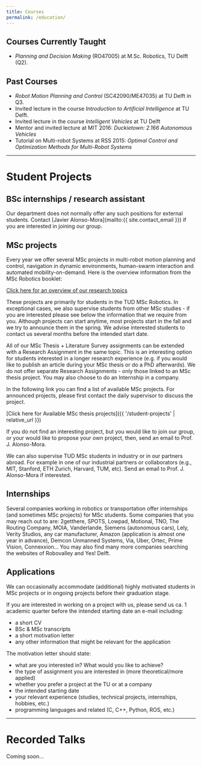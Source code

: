 ```yaml
---
title: Courses
permalink: /education/
---
```


## Courses Currently Taught
- *Planning and Decision Making* (RO47005) at M.Sc. Robotics, TU Delft (Q2).

## Past Courses
- *Robot Motion Planning and Control* (SC42090/ME47035) at TU Delft in Q3.
- Invited lecture in the course *Introduction to Artificial Intelligence* at TU Delft.
- Invited lecture in the course *Intelligent Vehicles* at TU Delft
- Mentor and invited lecture at MIT 2016: *Duckietown: 2.166 Autonomous Vehicles*
- Tutorial on Multi-robot Systems at RSS 2015: *Optimal Control and Optimization Methods for Multi-Robot Systems*

<hr>

# Student Projects

## BSc internships / research assistant

Our department does not normally offer any such positions for external students. Contact [Javier Alonso-Mora](mailto:{{ site.contact_email }}) if you are interested in joining our group.

## MSc projects

Every year we offer several MSc projects in multi-robot motion planning and control, navigation in dynamic environments, human-swarm interaction and automated mobility-on-demand. Here is the overview information from the MSc Robotics booklet:

[Click here for an overview of our research topics](https://www.autonomousrobots.nl/student_projects/Brochure_thesis_jam.pdf)

These projects are primarily for students in the TUD MSc Robotics. In exceptional cases, we also supervise students from other MSc studies - if you are interested please see below the information that we require from you. Although projects can start anytime, most projects start in the fall and we try to announce them in the spring. We advise interested students to contact us several months before the intended start date.

All of our MSc Thesis + Literature Survey assignments can be extended with a Research Assignment in the same topic. This is an interesting option for students interested in a longer research experience (e.g. if you would like to publish an article during your MSc thesis or do a PhD afterwards). We do not offer separate Research Assignments - only those linked to an MSc thesis project. You may also choose to do an Internship in a company.

In the following link you can find a list of available MSc projects. For announced projects, please first contact the daily supervisor to discuss the project.

[Click here for Available MSc thesis projects]({{ '/student-projects' | relative_url }})

If you do not find an interesting project, but you would like to join our group, or your would like to propose your own project, then, send an email to Prof. J. Alonso-Mora.

We can also supervise TUD MSc students in industry or in our partners abroad. For example in one of our industrial partners or collaborators (e.g., MIT, Stanford, ETH Zurich, Harvard, TUM, etc). Send an email to Prof. J. Alonso-Mora if interested.

## Internships

Several companies working in robotics or transportation offer internships (and sometimes MSc projects) for MSc students. Some companies that you may reach out to are: 2getthere, SPOTS, Lowpad, Motional, TNO, The Routing Company, MOIA, Vanderlande, Siemens (autonomous cars), Lely, Verity Studios, any car manufacturer, Amazon (application is almost one year in advance), Demcon Unmanned Systems, Via, Uber, Ortec, Prime Vision, Connexxion... You may also find many more companies searching the websites of Robovalley and Yes! Delft.

## Applications

We can occasionally accommodate (additional) highly motivated students in MSc projects or in ongoing projects before their graduation stage.

If you are interested in working on a project with us, please send us ca. 1 academic quarter before the intended starting date an e-mail including:
- a short CV
- BSc & MSc transcripts
- a short motivation letter
- any other information that might be relevant for the application

The motivation letter should state:
- what are you interested in? What would you like to achieve?
- the type of assignment you are interested in (more theoretical/more applied)
- whether you prefer a project at the TU or at a company
- the intended starting date
- your relevant experience (studies, technical projects, internships, hobbies, etc.)
- programming languages and related (C, C++, Python, ROS, etc.)

<hr>

# Recorded Talks

Coming soon...